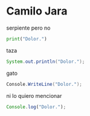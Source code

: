 # Camilo Jara
serpiente pero no
```python
print("Dolor.")
```
taza
```java
System.out.println("Dolor.");
```
gato
```csharp
Console.WriteLine("Dolor.");
```
ni lo quiero mencionar
```javascript
Console.log("Dolor.");
```